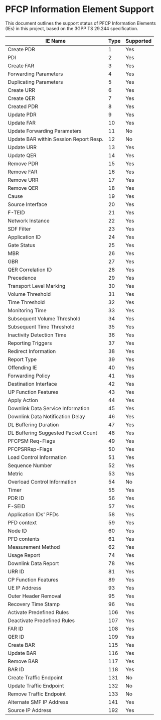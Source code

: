 # PFCP Information Element Support

This document outlines the support status of PFCP Information Elements (IEs) in this project, based on the 3GPP TS 29.244 specification.

| IE Name                                | Type | Supported |
| -------------------------------------- | ---- | --------- |
| Create PDR                             | 1    | Yes       |
| PDI                                    | 2    | Yes       |
| Create FAR                             | 3    | Yes       |
| Forwarding Parameters                  | 4    | Yes       |
| Duplicating Parameters                 | 5    | Yes       |
| Create URR                             | 6    | Yes       |
| Create QER                             | 7    | Yes       |
| Created PDR                            | 8    | Yes       |
| Update PDR                             | 9    | Yes       |
| Update FAR                             | 10   | Yes       |
| Update Forwarding Parameters           | 11   | No        |
| Update BAR within Session Report Resp. | 12   | No        |
| Update URR                             | 13   | Yes       |
| Update QER                             | 14   | Yes       |
| Remove PDR                             | 15   | Yes       |
| Remove FAR                             | 16   | Yes       |
| Remove URR                             | 17   | Yes       |
| Remove QER                             | 18   | Yes       |
| Cause                                  | 19   | Yes       |
| Source Interface                       | 20   | Yes       |
| F-TEID                                 | 21   | Yes       |
| Network Instance                       | 22   | Yes       |
| SDF Filter                             | 23   | Yes       |
| Application ID                         | 24   | Yes       |
| Gate Status                            | 25   | Yes       |
| MBR                                    | 26   | Yes       |
| GBR                                    | 27   | Yes       |
| QER Correlation ID                     | 28   | Yes       |
| Precedence                             | 29   | Yes       |
| Transport Level Marking                | 30   | Yes       |
| Volume Threshold                       | 31   | Yes       |
| Time Threshold                         | 32   | Yes       |
| Monitoring Time                        | 33   | Yes       |
| Subsequent Volume Threshold            | 34   | Yes       |
| Subsequent Time Threshold              | 35   | Yes       |
| Inactivity Detection Time              | 36   | Yes       |
| Reporting Triggers                     | 37   | Yes       |
| Redirect Information                   | 38   | Yes       |
| Report Type                            | 39   | Yes       |
| Offending IE                           | 40   | Yes       |
| Forwarding Policy                      | 41   | Yes       |
| Destination Interface                  | 42   | Yes       |
| UP Function Features                   | 43   | Yes       |
| Apply Action                           | 44   | Yes       |
| Downlink Data Service Information      | 45   | Yes       |
| Downlink Data Notification Delay       | 46   | Yes       |
| DL Buffering Duration                  | 47   | Yes       |
| DL Buffering Suggested Packet Count    | 48   | Yes       |
| PFCPSM Req-Flags                       | 49   | Yes       |
| PFCPSRRsp-Flags                        | 50   | Yes       |
| Load Control Information               | 51   | Yes       |
| Sequence Number                        | 52   | Yes       |
| Metric                                 | 53   | Yes       |
| Overload Control Information           | 54   | No        |
| Timer                                  | 55   | Yes       |
| PDR ID                                 | 56   | Yes       |
| F-SEID                                 | 57   | Yes       |
| Application IDs' PFDs                  | 58   | Yes       |
| PFD context                            | 59   | Yes       |
| Node ID                                | 60   | Yes       |
| PFD contents                           | 61   | Yes       |
| Measurement Method                     | 62   | Yes       |
| Usage Report                           | 74   | Yes       |
| Downlink Data Report                   | 78   | Yes       |
| URR ID                                 | 81   | Yes       |
| CP Function Features                   | 89   | Yes       |
| UE IP Address                          | 93   | Yes       |
| Outer Header Removal                   | 95   | Yes       |
| Recovery Time Stamp                    | 96   | Yes       |
| Activate Predefined Rules              | 106  | Yes       |
| Deactivate Predefined Rules            | 107  | Yes       |
| FAR ID                                 | 108  | Yes       |
| QER ID                                 | 109  | Yes       |
| Create BAR                             | 115  | Yes       |
| Update BAR                             | 116  | Yes       |
| Remove BAR                             | 117  | Yes       |
| BAR ID                                 | 118  | Yes       |
| Create Traffic Endpoint                | 131  | No        |
| Update Traffic Endpoint                | 132  | No        |
| Remove Traffic Endpoint                | 133  | No        |
| Alternate SMF IP Address               | 141  | Yes       |
| Source IP Address                      | 192  | Yes       |
